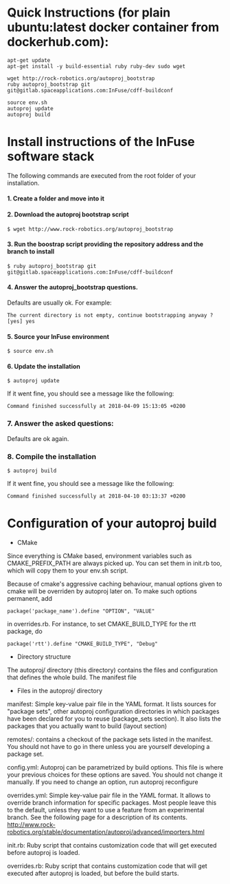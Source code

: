# Quick Instructions (for plain ubuntu:latest docker container from dockerhub.com):

    apt-get update
    apt-get install -y build-essential ruby ruby-dev sudo wget
    
    wget http://rock-robotics.org/autoproj_bootstrap
    ruby autoproj_bootstrap git git@gitlab.spaceapplications.com:InFuse/cdff-buildconf
    
    source env.sh
    autoproj update
    autoproj build
    

# Install instructions of the InFuse software stack 

The following commands are executed from the root folder of your installation. 

#### 1. Create a folder and move into it

#### 2. Download the autoproj bootstrap script 

    
`` $ wget http://www.rock-robotics.org/autoproj_bootstrap ``

#### 3. Run the boostrap script providing the repository address and the branch to install

`` $ ruby autoproj_bootstrap git git@gitlab.spaceapplications.com:InFuse/cdff-buildconf `` 

#### 4. Answer the autoproj_bootstrap questions. 

Defaults are usually ok. For example: 

`` The current directory is not empty, continue bootstrapping anyway ? [yes] yes ``

#### 5. Source your InFuse environment

`` $ source env.sh ``

#### 6. Update the installation

`` $ autoproj update ``

If it went fine, you should see a message like the following:

`` Command finished successfully at 2018-04-09 15:13:05 +0200 ``

### 7. Answer the asked questions:

Defaults are ok again.

### 8. Compile the installation

`` $ autoproj build ``

If it went fine, you should see a message like the following:

`` Command finished successfully at 2018-04-10 03:13:37 +0200 ``

# Configuration of your autoproj build

* CMake

Since everything is CMake based, environment variables such as
CMAKE_PREFIX_PATH are always picked up. You can set them
in init.rb too, which will copy them to your env.sh script.

Because of cmake's aggressive caching behaviour, manual options
given to cmake will be overriden by autoproj later on. To make
such options permanent, add

    package('package_name').define "OPTION", "VALUE"

in overrides.rb. For instance, to set CMAKE_BUILD_TYPE for the rtt
package, do

    package('rtt').define "CMAKE_BUILD_TYPE", "Debug"

* Directory structure

The autoproj/ directory (this directory) contains the files and configuration
that defines the whole build. The manifest file

* Files in the autoproj/ directory

manifest:
  Simple key-value pair file in the YAML format. It lists sources for "package
  sets", other autoproj configuration directories in which packages have been
  declared for you to reuse (package_sets section). It also lists the packages
  that you actually want to build (layout section)

remotes/:
  contains a checkout of the package sets listed in the manifest. You should not
  have to go in there unless you are yourself developing a package set.

config.yml:
  Autoproj can be parametrized by build options. This file is where your
  previous choices for these options are saved. You should not change it manually.
  If you need to change an option, run
    autoproj reconfigure

overrides.yml:
  Simple key-value pair file in the YAML format.  It allows to override branch
  information for specific packages.  Most people leave this to the default,
  unless they want to use a feature from an experimental branch. See the following
  page for a description of its contents.
    http://www.rock-robotics.org/stable/documentation/autoproj/advanced/importers.html

init.rb:
  Ruby script that contains customization code that will get executed before
  autoproj is loaded.

overrides.rb: 
  Ruby script that contains customization code that will get executed after
  autoproj is loaded, but before the build starts.


